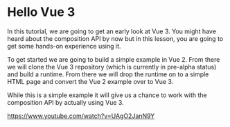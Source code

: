 # Hello Vue 3

In this tutorial, we are going to get an early look at Vue 3. You might have heard about the composition API by now but in this lesson, you are going to get some hands-on experience using it.

To get started we are going to build a simple example in Vue 2. From there we will clone the Vue 3 repository (which is currently in pre-alpha status) and build a runtime. From there we will drop the runtime on to a simple HTML page and convert the Vue 2 example over to Vue 3.

While this is a simple example it will give us a chance to work with the composition API by actually using Vue 3.

https://www.youtube.com/watch?v=UAgO2JanN9Y
